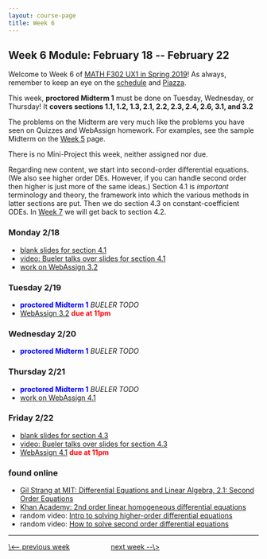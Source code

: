 ```yaml
---
layout: course-page
title: Week 6
---
```


## Week 6 Module: February 18 -- February 22

Welcome to Week 6 of [MATH F302 UX1 in Spring 2019](index.html)!  As always, remember to keep an eye on the [schedule](schedule.pdf) and [Piazza](https://piazza.com/uaf/spring2019/math302ux1/home).

This week, **proctored Midterm 1** must be done on Tuesday, Wednesday, or Thursday!  It **covers sections 1.1, 1.2, 1.3, 2.1, 2.2, 2.3, 2.4, 2.6, 3.1, and 3.2**

The problems on the Midterm are very much like the problems you have seen on Quizzes and WebAssign homework.  For examples, see the sample Midterm on the [Week 5](week5) page.

There is no Mini-Project this week, neither assigned nor due.

Regarding new content, we start into second-order differential equations.  (We also see higher order DEs.  However, if you can handle second order then higher is just more of the same ideas.)  Section 4.1 is _important_ terminology and theory, the framework into which the various methods in latter sections are put.  Then we do section 4.3 on constant-coefficient ODEs.  In [Week 7](week7) we will get back to section 4.2.

### Monday 2/18
* [blank slides for section 4.1](assets/slides/4-1.pdf)
* [video: Bueler talks over slides for section 4.1](https://drive.explaineverything.com/thecode/QVRDLMJ)
* [work on WebAssign 3.2](https://www.webassign.net/)

### Tuesday 2/19
* <span style="color:blue">**proctored Midterm 1**</span> _BUELER TODO_
* [WebAssign 3.2](https://www.webassign.net/) <span style="color:red">**due at 11pm**</span>

### Wednesday 2/20
* <span style="color:blue">**proctored Midterm 1**</span> _BUELER TODO_

### Thursday 2/21
* <span style="color:blue">**proctored Midterm 1**</span> _BUELER TODO_
* [work on WebAssign 4.1](https://www.webassign.net/)

### Friday 2/22
* [blank slides for section 4.3](assets/slides/4-3.pdf)
* [video: Bueler talks over slides for section 4.3](https://expl.ai/XVRHBER)
* [WebAssign 4.1](https://www.webassign.net/) <span style="color:red">**due at 11pm**</span>

### found online
* [Gil Strang at MIT: Differential Equations and Linear Algebra, 2.1: Second Order Equations](https://www.mathworks.com/videos/differential-equations-and-linear-algebra-21-second-order-equations-117375.html)
* [Khan Academy: 2nd order linear homogeneous differential equations](https://www.khanacademy.org/math/differential-equations/second-order-differential-equations/linear-homogeneous-2nd-order/v/2nd-order-linear-homogeneous-differential-equations-1)
* random video: [Intro to solving higher-order differential equations](https://www.youtube.com/watch?v=yPSdm_PONu4)
* random video: [How to solve second order differential equations](https://www.youtube.com/watch?v=tOtpqZLgxP0)

<hr>
<a align="left" href="week5">\<-- previous week</a>  &nbsp; &nbsp; &nbsp; &nbsp; &nbsp; &nbsp; &nbsp; &nbsp; &nbsp; &nbsp; <a align="right" href="week7">next week --\></a>
